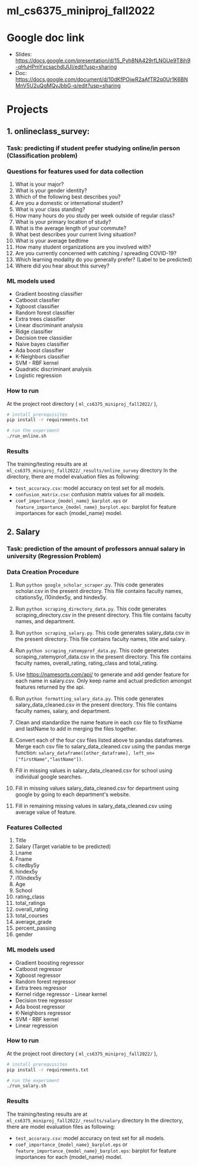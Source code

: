# ml_cs6375_miniproj_fall2022

# Google doc link

* Slides: https://docs.google.com/presentation/d/15_Pyh8NA429rfLNGUe9T8ih9-qHuHPmYxcsachdIJUI/edit?usp=sharing
* Doc: https://docs.google.com/document/d/10dKfPOjwR2aAfTR2q0Ur1K6BNMnV5U2uQgMQyJbbG-g/edit?usp=sharing

# Projects

## 1. onlineclass_survey:
### Task: predicting if student prefer studying online/in person (Classification problem)
### Questions for features used for data collection
1. What is your major?
2. What is your gender identity?
3. Which of the following best describes you?
4. Are you a domestic or international student?
5. What is your class standing?
6. How many hours do you study per week outside of regular class?
7. What is your primary location of study?
8. What is the average length of your commute?
9. What best describes your current living situation?
10. What is your average bedtime
11. How many student organizations are you involved with?
12. Are you currently concerned with catching / spreading COVID-19?
13. Which learning modality do you generally prefer? (Label to be predicted)
14. Where did you hear about this survey?

### ML models used
* Gradient boosting classifier
* Catboost classfier
* Xgboost classifier
* Random forest classifier
* Extra trees classifier
* Linear discriminant analysis
* Ridge classifier
* Decision tree classidier
* Naive bayes classifier
* Ada boost classifier
* K-Neighbors classifier
* SVM - RBF kernel
* Quadratic discriminant analysis
* Logistic regression

### How to run
At the project root directory ( `ml_cs6375_miniproj_fall2022/` ),
```bash
# install prerequisites
pip install -r requirements.txt

# run the experiment
./run_online.sh
```

### Results
The training/testing results are at `ml_cs6375_miniproj_fall2022/_results/online_survey` directory
In the directory, there are model evaluation files as following:
* `test_accuracy.csv`: model accuracy on test set for all models.
* `confusion_matrix.csv`: confusion matrix values for all models.
* `coef_importance_{model_name}_barplot.eps` or `feature_importance_{model_name}_barplot.eps`: barplot for feature importances for each {model_name} model.

## 2. Salary
### Task: prediction of the amount of professors annual salary in university (Regression Problem)

### Data Creation Procedure

1. Run `python google_scholar_scraper.py`. This code generates scholar.csv in the present directory. This file contains faculty names, citations5y, i10index5y, and hindex5y.

2. Run `python scraping_directory_data.py`. This code generates scraping_directory.csv in the present directory. This file contains faculty names, and department.

3. Run `python scraping_salary.py`. This code generates salary_data.csv in the present directory. This file contains faculty names, title and salary.

4. Run `python scraping_ratemyprof_data.py`. This code generates scraping_ratemyprof_data.csv in the present directory. This file contains faculty names,  overall_rating, rating_class and total_rating.

5. Use https://namesorts.com/api/ to generate and add gender feature for each name in salary.csv. Only keep name and actual prediction amongst features returned by the api.

6. Run `python formatting_salary_data.py`. This code generates salary_data_cleaned.csv in the present directory. This file contains faculty names, salary, and department.

7. Clean and standardize the name feature in each csv file to firstName and lastName to add in merging the files together.

8. Convert each of the four csv files listed above to pandas dataframes. Merge each csv file to salary_data_cleaned.csv using the pandas merge function: `salary_dataframe([other_dataframe], left_on=["firstName","lastName"])`.

9. Fill in missing values in salary_data_cleaned.csv for school using individual google searches.

10. Fill in missing values salary_data_cleaned.csv for department using google by going to each department's website.

11. Fill in remaining missing values in salary_data_cleaned.csv using average value of feature.


### Features Collected
1. Title
2. Salary (Target variable to be predicted)
3. Lname
4. Fname
5. citedby5y
6. hindex5y
7. i10index5y
8. Age
9. School
10. rating_class
11. total_ratings
12. overall_rating
13. total_courses
14. average_grade
15. percent_passing
16. gender

### ML models used
* Gradient boosting regressor
* Catboost regressor
* Xgboost regressor
* Random forest regressor
* Extra trees regressor
* Kernel ridge regressor - Linear kernel
* Decision tree regressor
* Ada boost regressor
* K-Neighbors regressor
* SVM - RBF kernel
* Linear regression

### How to run
At the project root directory ( `ml_cs6375_miniproj_fall2022/` ),
```bash
# install prerequisites
pip install -r requirements.txt

# run the experiment
./run_salary.sh
```

### Results
The training/testing results are at `ml_cs6375_miniproj_fall2022/_results/salary` directory
In the directory, there are model evaluation files as following:
* `test_accuracy.csv`: model accuracy on test set for all models.
* `coef_importance_{model_name}_barplot.eps` or `feature_importance_{model_name}_barplot.eps`: barplot for feature importances for each {model_name} model.
